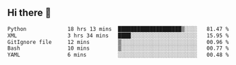 ## Hi there 👋

<!--
**alihaqberdi/alihaqberdi** is a ✨ _special_ ✨ repository because its `README.md` (this file) appears on your GitHub profile.

Here are some ideas to get you started:

- 🔭 I’m currently working on ...
- 🌱 I’m currently learning ...
- 👯 I’m looking to collaborate on ...
- 🤔 I’m looking for help with ...
- 💬 Ask me about ...
- 📫 How to reach me: ...
- 😄 Pronouns: ...
- ⚡ Fun fact: ...
-->

<!--START_SECTION:waka-->

```txt
Python             18 hrs 13 mins  ████████████████████▒░░░░   81.47 %
XML                3 hrs 34 mins   ████░░░░░░░░░░░░░░░░░░░░░   15.95 %
GitIgnore file     12 mins         ▒░░░░░░░░░░░░░░░░░░░░░░░░   00.96 %
Bash               10 mins         ▒░░░░░░░░░░░░░░░░░░░░░░░░   00.77 %
YAML               6 mins          ░░░░░░░░░░░░░░░░░░░░░░░░░   00.48 %
```

<!--END_SECTION:waka-->
